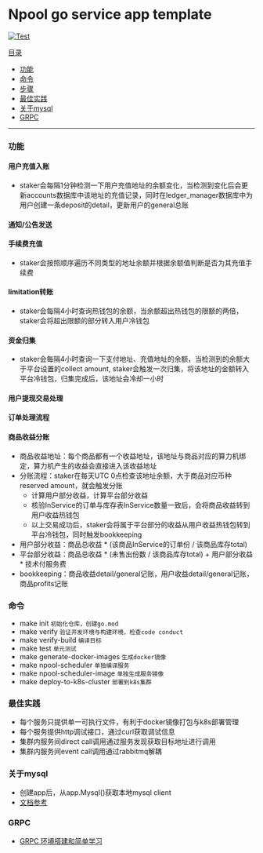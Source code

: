 # Npool go service app template

[![Test](https://github.com/NpoolPlatform/npool-scheduler/actions/workflows/main.yml/badge.svg?branch=master)](https://github.com/NpoolPlatform/npool-scheduler/actions/workflows/main.yml)

[目录](#目录)
- [功能](#功能)
- [命令](#命令)
- [步骤](#步骤)
- [最佳实践](#最佳实践)
- [关于mysql](#关于mysql)
- [GRPC](#grpc)

-----------
### 功能
#### 用户充值入账
- staker会每隔1分钟检测一下用户充值地址的余额变化，当检测到变化后会更新accounts数据库中该地址的充值记录，同时在ledger_manager数据库中为用户创建一条deposit的detail，更新用户的general总账
#### 通知/公告发送
#### 手续费充值
- staker会按照顺序遍历不同类型的地址余额并根据余额值判断是否为其充值手续费
#### limitation转账
- staker会每隔4小时查询热钱包的余额，当余额超出热钱包的限额的两倍，staker会将超出限额的部分转入用户冷钱包
#### 资金归集
- staker会每隔4小时查询一下支付地址、充值地址的余额，当检测到的余额大于平台设置的collect amount, staker会触发一次归集，将该地址的金额转入平台冷钱包，归集完成后，该地址会冷却一小时
#### 用户提现交易处理
#### 订单处理流程
#### 商品收益分账
- 商品收益地址：每个商品都有一个收益地址，该地址与商品对应的算力机绑定，算力机产生的收益会直接进入该收益地址
- 分账流程：staker在每天UTC 0点检查该地址余额，大于商品对应币种reserved amount，就会触发分账
  - 计算用户部分收益，计算平台部分收益
  - 核验InService的订单与库存表InService数量一致后，会将商品收益转到用户收益热钱包
  - 以上交易成功后，staker会将属于平台部分的收益从用户收益热钱包转到平台冷钱包，同时触发bookkeeping
- 用户部分收益：商品总收益 * (该商品InService的订单份 / 该商品库存total)
- 平台部分收益：商品总收益 * (未售出份数 / 该商品库存total) + 用户部分收益 * 技术付服务费
- bookkeeping：商品收益detail/general记账，用户收益detail/general记账，商品profits记账


### 命令
* make init ```初始化仓库，创建go.mod```
* make verify ```验证开发环境与构建环境，检查code conduct```
* make verify-build ```编译目标```
* make test ```单元测试```
* make generate-docker-images ```生成docker镜像```
* make npool-scheduler ```单独编译服务```
* make npool-scheduler-image ```单独生成服务镜像```
* make deploy-to-k8s-cluster ```部署到k8s集群```

### 最佳实践
* 每个服务只提供单一可执行文件，有利于docker镜像打包与k8s部署管理
* 每个服务提供http调试接口，通过curl获取调试信息
* 集群内服务间direct call调用通过服务发现获取目标地址进行调用
* 集群内服务间event call调用通过rabbitmq解耦

### 关于mysql
* 创建app后，从app.Mysql()获取本地mysql client
* [文档参考](https://entgo.io/docs/sql-integration)

### GRPC
* [GRPC 环境搭建和简单学习](./grpc.md)
